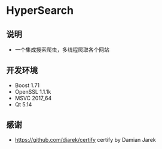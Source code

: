 # HyperSearch

## 说明

* 一个集成搜索爬虫，多线程爬取各个网站

## 开发环境

* Boost 1.71
* OpenSSL 1.1.1k
* MSVC 2017_64
* Qt 5.14

## 感谢

* https://github.com/djarek/certify certify by Damian Jarek